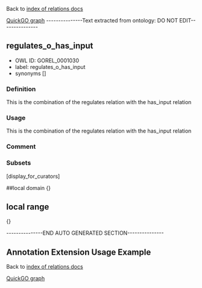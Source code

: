 Back to [index of relations docs](https://github.com/geneontology/annotation_extensions/tree/master/doc)

[QuickGO graph](www.ebi.ac.uk/QuickGO/AnnotationExtensionRelations.html)
---------------Text extracted from ontology: DO NOT EDIT---------------

## regulates_o_has_input
* OWL ID: GOREL_0001030
* label: regulates_o_has_input
* synonyms
[]

### Definition
This is the combination of the regulates relation with the has_input relation

### Usage
This is the combination of the regulates relation with the has_input relation

### Comment


### Subsets
[display_for_curators]

##local domain
{}

## local range
{}

---------------END AUTO GENERATED SECTION---------------










Annotation Extension Usage Example
----------------------------------

Back to [index of relations docs](https://github.com/geneontology/annotation_extensions/tree/master/doc)

[QuickGO graph](www.ebi.ac.uk/QuickGO/AnnotationExtensionRelations.html)